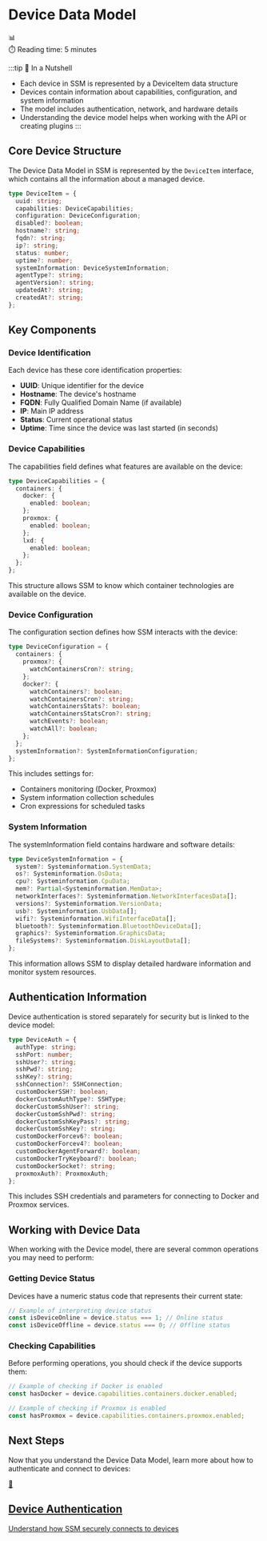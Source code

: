# Device Data Model

<div class="quick-start-header">
  <div class="quick-start-icon">📊</div>
  <div class="quick-start-time">⏱️ Reading time: 5 minutes</div>
</div>

:::tip 🌰 In a Nutshell
- Each device in SSM is represented by a DeviceItem data structure
- Devices contain information about capabilities, configuration, and system information
- The model includes authentication, network, and hardware details
- Understanding the device model helps when working with the API or creating plugins
:::

## Core Device Structure

The Device Data Model in SSM is represented by the `DeviceItem` interface, which contains all the information about a managed device.

```typescript
type DeviceItem = {
  uuid: string;
  capabilities: DeviceCapabilities;
  configuration: DeviceConfiguration;
  disabled?: boolean;
  hostname?: string;
  fqdn?: string;
  ip?: string;
  status: number;
  uptime?: number;
  systemInformation: DeviceSystemInformation;
  agentType?: string;
  agentVersion?: string;
  updatedAt?: string;
  createdAt?: string;
};
```

## Key Components

### Device Identification

Each device has these core identification properties:

- **UUID**: Unique identifier for the device
- **Hostname**: The device's hostname
- **FQDN**: Fully Qualified Domain Name (if available)
- **IP**: Main IP address
- **Status**: Current operational status
- **Uptime**: Time since the device was last started (in seconds)

### Device Capabilities

The capabilities field defines what features are available on the device:

```typescript
type DeviceCapabilities = {
  containers: {
    docker: {
      enabled: boolean;
    };
    proxmox: {
      enabled: boolean;
    };
    lxd: {
      enabled: boolean;
    };
  };
};
```

This structure allows SSM to know which container technologies are available on the device.

### Device Configuration

The configuration section defines how SSM interacts with the device:

```typescript
type DeviceConfiguration = {
  containers: {
    proxmox?: {
      watchContainersCron?: string;
    };
    docker?: {
      watchContainers?: boolean;
      watchContainersCron?: string;
      watchContainersStats?: boolean;
      watchContainersStatsCron?: string;
      watchEvents?: boolean;
      watchAll?: boolean;
    };
  };
  systemInformation?: SystemInformationConfiguration;
};
```

This includes settings for:
- Containers monitoring (Docker, Proxmox)
- System information collection schedules
- Cron expressions for scheduled tasks

### System Information

The systemInformation field contains hardware and software details:

```typescript
type DeviceSystemInformation = {
  system?: Systeminformation.SystemData;
  os?: Systeminformation.OsData;
  cpu?: Systeminformation.CpuData;
  mem?: Partial<Systeminformation.MemData>;
  networkInterfaces?: Systeminformation.NetworkInterfacesData[];
  versions?: Systeminformation.VersionData;
  usb?: Systeminformation.UsbData[];
  wifi?: Systeminformation.WifiInterfaceData[];
  bluetooth?: Systeminformation.BluetoothDeviceData[];
  graphics?: Systeminformation.GraphicsData;
  fileSystems?: Systeminformation.DiskLayoutData[];
};
```

This information allows SSM to display detailed hardware information and monitor system resources.

## Authentication Information

Device authentication is stored separately for security but is linked to the device model:

```typescript
type DeviceAuth = {
  authType: string;
  sshPort: number;
  sshUser?: string;
  sshPwd?: string;
  sshKey?: string;
  sshConnection?: SSHConnection;
  customDockerSSH?: boolean;
  dockerCustomAuthType?: SSHType;
  dockerCustomSshUser?: string;
  dockerCustomSshPwd?: string;
  dockerCustomSshKeyPass?: string;
  dockerCustomSshKey?: string;
  customDockerForcev6?: boolean;
  customDockerForcev4?: boolean;
  customDockerAgentForward?: boolean;
  customDockerTryKeyboard?: boolean;
  customDockerSocket?: string;
  proxmoxAuth?: ProxmoxAuth;
};
```

This includes SSH credentials and parameters for connecting to Docker and Proxmox services.

## Working with Device Data

When working with the Device model, there are several common operations you may need to perform:

### Getting Device Status

Devices have a numeric status code that represents their current state:

```typescript
// Example of interpreting device status
const isDeviceOnline = device.status === 1; // Online status
const isDeviceOffline = device.status === 0; // Offline status
```

### Checking Capabilities

Before performing operations, you should check if the device supports them:

```typescript
// Example of checking if Docker is enabled
const hasDocker = device.capabilities.containers.docker.enabled;

// Example of checking if Proxmox is enabled
const hasProxmox = device.capabilities.containers.proxmox.enabled;
```

## Next Steps

Now that you understand the Device Data Model, learn more about how to authenticate and connect to devices:

<a href="/docs/concepts/device-authentication" class="next-step-card">
  <div class="next-step-icon">🔑</div>
  <h2>Device Authentication</h2>
  <div class="next-step-separator"></div>
  <p>Understand how SSM securely connects to devices</p>
</a>